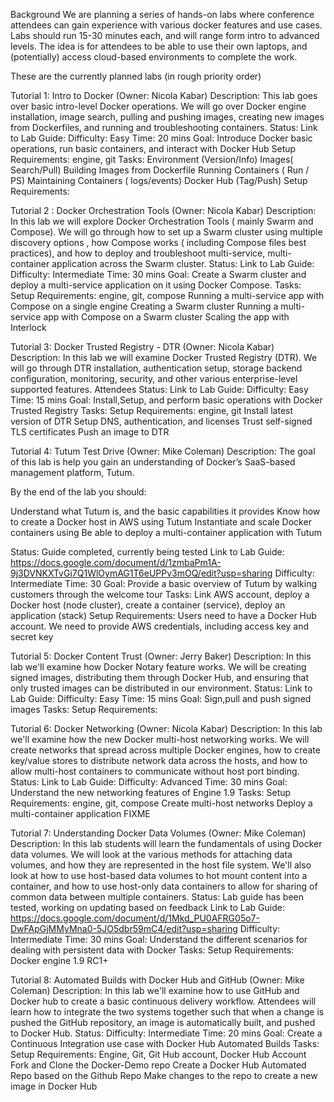 Background
We are planning a series of hands-on labs where conference attendees can gain experience with various docker features and use cases. Labs should run 15-30 minutes each, and will range form intro to advanced levels. 
The idea is for attendees to be able to use their own laptops, and (potentially) access cloud-based environments to complete the work. 

These are the currently planned labs (in rough priority order)

Tutorial 1: Intro to Docker (Owner: Nicola Kabar)
Description: This lab goes over basic intro-level Docker operations. We will go over Docker engine installation, image search, pulling and pushing images, creating new images from Dockerfiles, and running and troubleshooting containers.
Status:
Link to Lab Guide: 
Difficulty: Easy
Time: 20 mins
Goal: Introduce Docker basic operations, run basic containers, and interact with Docker Hub
Setup Requirements: engine, git
Tasks:
Environment (Version/Info)
Images( Search/Pull)
Building Images from Dockerfile
Running Containers ( Run  / PS)
Maintaining Containers ( logs/events)
Docker Hub (Tag/Push)
Setup Requirements: 

Tutorial 2 : Docker Orchestration Tools (Owner: Nicola Kabar)
Description: In this lab we will explore Docker Orchestration Tools ( mainly Swarm and Compose). We will go through how to set up a Swarm cluster using multiple discovery options , how Compose works ( including Compose files best practices), and how to deploy and troubleshoot multi-service, multi-container application across the Swarm cluster. 
Status:
Link to Lab Guide: 
Difficulty: Intermediate
Time: 30 mins
Goal: Create a Swarm cluster and deploy a multi-service application on it using Docker Compose.
Tasks: 
Setup Requirements: engine, git, compose
Running a multi-service app with Compose on a single engine
Creating a Swarm cluster
Running a multi-service app with Compose on a Swarm cluster
Scaling the app with Interlock

Tutorial 3: Docker Trusted Registry - DTR (Owner: Nicola Kabar)
Description: In this lab we will examine Docker Trusted Registry (DTR). We will go through DTR installation, authentication setup, storage backend configuration, monitoring, security, and other various enterprise-level supported features.
Attendees 
Status: 
Link to Lab Guide: 
Difficulty: Easy
Time: 15 mins
Goal: Install,Setup, and perform basic operations with Docker Trusted Registry
Tasks: 
Setup Requirements: engine, git
Install latest version of DTR
Setup DNS, authentication, and licenses
Trust self-signed TLS certificates
Push an image to DTR

Tutorial 4: Tutum Test Drive  (Owner: Mike Coleman)
Description: 
The goal of this lab is help you gain an understanding of Docker’s SaaS-based management platform, Tutum.

By the end of the lab you should:
 
Understand what Tutum is, and the basic capabilities it provides
Know how to create a Docker host in AWS using Tutum
Instantiate and scale Docker containers using
Be able to deploy a multi-container application with Tutum
 
Status: Guide completed, currently being tested
Link to Lab Guide: https://docs.google.com/document/d/1zmbaPm1A-9j3DVNKXTvGi7Q1WlOymAG1T6eUPPv3mOQ/edit?usp=sharing
Difficulty: Intermediate
Time: 30
Goal: Provide a basic overview of Tutum by walking customers through the welcome tour
Tasks: Link AWS account, deploy a Docker host (node cluster), create a container (service), deploy an application (stack)
Setup Requirements: Users need to have a Docker Hub account. We need to provide AWS credentials, including access key and secret key

Tutorial 5: Docker Content Trust  (Owner: Jerry Baker)
Description: In this lab we'll examine how Docker Notary feature works. We will be creating signed images, distributing them through Docker Hub, and ensuring that only trusted images can be distributed in our environment.
Status:
Link to Lab Guide: 
Difficulty: Easy
Time: 15 mins
Goal: Sign,pull and push signed images
Tasks: 
Setup Requirements: 

Tutorial 6: Docker Networking (Owner: Nicola Kabar)
Description: In this lab we'll examine how the new Docker multi-host networking works. We will create networks that spread across multiple Docker engines, how to create key/value stores to distribute network data across the hosts, and how to allow multi-host containers to communicate without host port binding.
 Status:
Link to Lab Guide: 
Difficulty: Advanced
Time: 30 mins
Goal: Understand the new networking features of Engine 1.9
Tasks:
Setup Requirements: engine, git, compose
Create multi-host networks
Deploy a multi-container application
FIXME

Tutorial 7: Understanding Docker Data Volumes (Owner: Mike Coleman)
Description: In this lab students will learn the fundamentals of using Docker data volumes. We will look at the various methods for attaching data volumes, and how they are represented in the host file system. We'll also look at how to use host-based data volumes to hot mount content into a container, and how to use host-only data containers to allow for sharing of common data between multiple containers.
Status: Lab guide has been tested, working on updating based on feedback
Link to Lab Guide: https://docs.google.com/document/d/1Mkd_PU0AFRG05o7-DwFApGjMMyMna0-5JO5dbr59mC4/edit?usp=sharing
Difficulty: Intermediate
Time: 30 mins
Goal: Understand the different scenarios for dealing with persistent data with Docker
Tasks: 
Setup Requirements: Docker engine 1.9 RC1+

Tutorial 8: Automated Builds with Docker Hub and GitHub  (Owner: Mike Coleman)
Description: In this lab we'll examine how to use GitHub and Docker hub to create a basic continuous delivery workflow. Attendees will learn how to integrate the two systems together such that when a change is pushed the GitHub repository, an image is automatically built, and pushed to Docker Hub. 
Status:
Difficulty: Intermediate
Time: 20 mins
Goal: Create a Continuous Integration use case with Docker Hub Automated Builds
Tasks:
Setup Requirements: Engine, Git, Git Hub account, Docker Hub Account
Fork and Clone the Docker-Demo repo
Create a Docker Hub Automated Repo based on the Github Repo
Make changes to the repo to create a new image in Docker Hub
